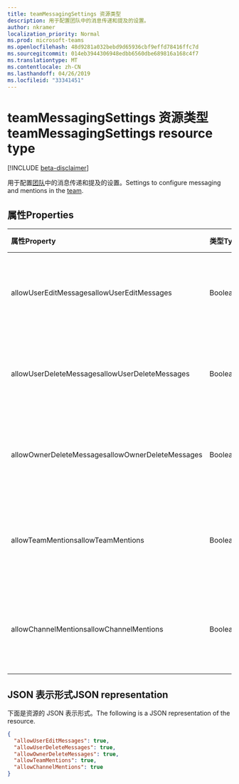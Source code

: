 ```yaml
---
title: teamMessagingSettings 资源类型
description: 用于配置团队中的消息传递和提及的设置。
author: nkramer
localization_priority: Normal
ms.prod: microsoft-teams
ms.openlocfilehash: 48d9281a032bebd9d65936cbf9effd78416ffc7d
ms.sourcegitcommit: 014eb3944306948edbb6560dbe689816a168c4f7
ms.translationtype: MT
ms.contentlocale: zh-CN
ms.lasthandoff: 04/26/2019
ms.locfileid: "33341451"
---
```

# <a name="teammessagingsettings-resource-type"></a><span data-ttu-id="da5cf-103">teamMessagingSettings 资源类型</span><span class="sxs-lookup"><span data-stu-id="da5cf-103">teamMessagingSettings resource type</span></span>

[!INCLUDE [beta-disclaimer](../../includes/beta-disclaimer.md)]

<span data-ttu-id="da5cf-104">用于配置[团队](team.md)中的消息传递和提及的设置。</span><span class="sxs-lookup"><span data-stu-id="da5cf-104">Settings to configure messaging and mentions in the [team](team.md).</span></span>

## <a name="properties"></a><span data-ttu-id="da5cf-105">属性</span><span class="sxs-lookup"><span data-stu-id="da5cf-105">Properties</span></span>
| <span data-ttu-id="da5cf-106">属性</span><span class="sxs-lookup"><span data-stu-id="da5cf-106">Property</span></span>     | <span data-ttu-id="da5cf-107">类型</span><span class="sxs-lookup"><span data-stu-id="da5cf-107">Type</span></span>   |<span data-ttu-id="da5cf-108">说明</span><span class="sxs-lookup"><span data-stu-id="da5cf-108">Description</span></span>|
|:---------------|:--------|:----------|
|<span data-ttu-id="da5cf-109">allowUserEditMessages</span><span class="sxs-lookup"><span data-stu-id="da5cf-109">allowUserEditMessages</span></span>|<span data-ttu-id="da5cf-110">Boolean</span><span class="sxs-lookup"><span data-stu-id="da5cf-110">Boolean</span></span>|<span data-ttu-id="da5cf-111">如果设置为 true, 则用户可以编辑其邮件。</span><span class="sxs-lookup"><span data-stu-id="da5cf-111">If set to true, users can edit their messages.</span></span>|
|<span data-ttu-id="da5cf-112">allowUserDeleteMessages</span><span class="sxs-lookup"><span data-stu-id="da5cf-112">allowUserDeleteMessages</span></span>|<span data-ttu-id="da5cf-113">Boolean</span><span class="sxs-lookup"><span data-stu-id="da5cf-113">Boolean</span></span>|<span data-ttu-id="da5cf-114">如果设置为 true, 则用户可以删除其邮件。</span><span class="sxs-lookup"><span data-stu-id="da5cf-114">If set to true, users can delete their messages.</span></span>|
|<span data-ttu-id="da5cf-115">allowOwnerDeleteMessages</span><span class="sxs-lookup"><span data-stu-id="da5cf-115">allowOwnerDeleteMessages</span></span>|<span data-ttu-id="da5cf-116">Boolean</span><span class="sxs-lookup"><span data-stu-id="da5cf-116">Boolean</span></span>|<span data-ttu-id="da5cf-117">如果设置为 true, 则所有者可以删除任何邮件。</span><span class="sxs-lookup"><span data-stu-id="da5cf-117">If set to true, owners can delete any message.</span></span>|
|<span data-ttu-id="da5cf-118">allowTeamMentions</span><span class="sxs-lookup"><span data-stu-id="da5cf-118">allowTeamMentions</span></span>|<span data-ttu-id="da5cf-119">Boolean</span><span class="sxs-lookup"><span data-stu-id="da5cf-119">Boolean</span></span>|<span data-ttu-id="da5cf-120">如果设置为 true, 则允许 @team 提及。</span><span class="sxs-lookup"><span data-stu-id="da5cf-120">If set to true, @team mentions are allowed.</span></span>|
|<span data-ttu-id="da5cf-121">allowChannelMentions</span><span class="sxs-lookup"><span data-stu-id="da5cf-121">allowChannelMentions</span></span>|<span data-ttu-id="da5cf-122">Boolean</span><span class="sxs-lookup"><span data-stu-id="da5cf-122">Boolean</span></span>|<span data-ttu-id="da5cf-123">如果设置为 true, 则允许 @channel 提及。</span><span class="sxs-lookup"><span data-stu-id="da5cf-123">If set to true, @channel mentions are allowed.</span></span>|

## <a name="json-representation"></a><span data-ttu-id="da5cf-124">JSON 表示形式</span><span class="sxs-lookup"><span data-stu-id="da5cf-124">JSON representation</span></span>

<span data-ttu-id="da5cf-125">下面是资源的 JSON 表示形式。</span><span class="sxs-lookup"><span data-stu-id="da5cf-125">The following is a JSON representation of the resource.</span></span>

<!-- {
  "blockType": "resource",
  "@odata.type": "microsoft.graph.teamMessagingSettings"
}-->

```json
{
  "allowUserEditMessages": true,
  "allowUserDeleteMessages": true,
  "allowOwnerDeleteMessages": true,
  "allowTeamMentions": true,
  "allowChannelMentions": true    
}
```

<!-- uuid: 8fcb5dbc-d5aa-4681-8e31-b001d5168d79
2015-10-25 14:57:30 UTC -->
<!--
{
  "type": "#page.annotation",
  "description": "team's messagingSettings resource",
  "keywords": "",
  "section": "documentation",
  "tocPath": "",
  "suppressions": []
}
-->
